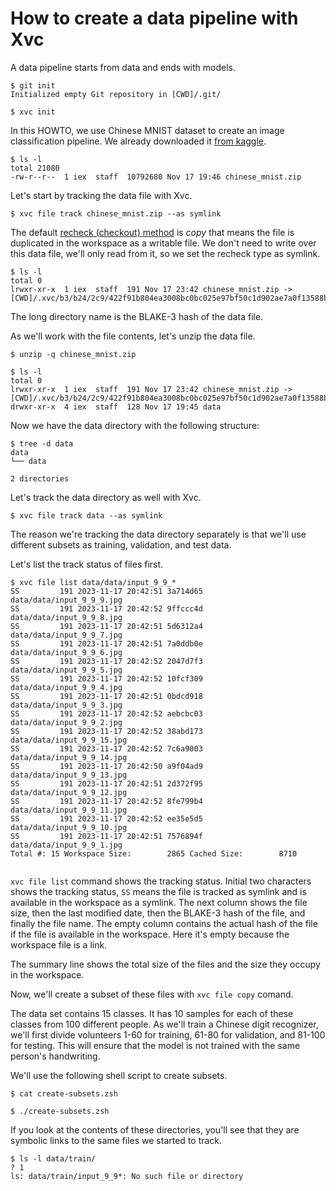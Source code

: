 # How to create a data pipeline with Xvc

A data pipeline starts from data and ends with models. 

```console
$ git init
Initialized empty Git repository in [CWD]/.git/

$ xvc init
```

In this HOWTO, we use Chinese MNIST dataset to create an image classification pipeline. We already downloaded it [from kaggle](https://www.kaggle.com/datasets/gpreda/chinese-mnist/data). 

```console
$ ls -l
total 21080
-rw-r--r--  1 iex  staff  10792680 Nov 17 19:46 chinese_mnist.zip

```
Let's start by tracking the data file with Xvc.

```console
$ xvc file track chinese_mnist.zip --as symlink

```

The default [recheck (checkout) method](/ref/xvc-file-recheck.md) is _copy_ that means the file is
duplicated in the workspace as a writable file. We don't need to write over this
data file, we'll only read from it, so we set the recheck type as symlink.

```console
$ ls -l
total 0
lrwxr-xr-x  1 iex  staff  191 Nov 17 23:42 chinese_mnist.zip -> [CWD]/.xvc/b3/b24/2c9/422f91b804ea3008bc0bc025e97bf50c1d902ae7a0f13588b84f59023d/0.zip

```

The long directory name is the BLAKE-3 hash of the data file.

As we'll work with the file contents, let's unzip the data file.

```console
$ unzip -q chinese_mnist.zip

$ ls -l
total 0
lrwxr-xr-x  1 iex  staff  191 Nov 17 23:42 chinese_mnist.zip -> [CWD]/.xvc/b3/b24/2c9/422f91b804ea3008bc0bc025e97bf50c1d902ae7a0f13588b84f59023d/0.zip
drwxr-xr-x  4 iex  staff  128 Nov 17 19:45 data

```

Now we have the data directory with the following structure:

```console
$ tree -d data
data
└── data

2 directories

```

Let's track the data directory as well with Xvc.

```console
$ xvc file track data --as symlink
```

The reason we're tracking the data directory separately is that we'll use different subsets as training, validation, and test data. 

Let's list the track status of files first. 

```console
$ xvc file list data/data/input_9_9_*
SS         191 2023-11-17 20:42:51 3a714d65          data/data/input_9_9_9.jpg
SS         191 2023-11-17 20:42:52 9ffccc4d          data/data/input_9_9_8.jpg
SS         191 2023-11-17 20:42:51 5d6312a4          data/data/input_9_9_7.jpg
SS         191 2023-11-17 20:42:51 7a0ddb0e          data/data/input_9_9_6.jpg
SS         191 2023-11-17 20:42:52 2047d7f3          data/data/input_9_9_5.jpg
SS         191 2023-11-17 20:42:52 10fcf309          data/data/input_9_9_4.jpg
SS         191 2023-11-17 20:42:51 0bdcd918          data/data/input_9_9_3.jpg
SS         191 2023-11-17 20:42:52 aebcbc03          data/data/input_9_9_2.jpg
SS         191 2023-11-17 20:42:52 38abd173          data/data/input_9_9_15.jpg
SS         191 2023-11-17 20:42:52 7c6a9003          data/data/input_9_9_14.jpg
SS         191 2023-11-17 20:42:50 a9f04ad9          data/data/input_9_9_13.jpg
SS         191 2023-11-17 20:42:51 2d372f95          data/data/input_9_9_12.jpg
SS         191 2023-11-17 20:42:52 8fe799b4          data/data/input_9_9_11.jpg
SS         191 2023-11-17 20:42:52 ee35e5d5          data/data/input_9_9_10.jpg
SS         191 2023-11-17 20:42:51 7576894f          data/data/input_9_9_1.jpg
Total #: 15 Workspace Size:        2865 Cached Size:        8710


```

`xvc file list` command shows the tracking status. Initial two characters shows
the tracking status, `SS` means the file is tracked as symlink and is available
in the workspace as a symlink. The next column shows the file size, then the
last modified date, then the BLAKE-3 hash of the file, and finally the file
name. The empty column contains the actual hash of the file if the file is
available in the workspace. Here it's empty because the workspace file is a
link. 

The summary line shows the total size of the files and the size they occupy in
the workspace.

Now, we'll create a subset of these files with `xvc file copy` comand. 

The data set contains 15 classes. It has 10 samples for each of these classes
from 100 different people. As we'll train a Chinese digit recognizer, we'll
first divide volunteers 1-60 for training, 61-80 for validation, and 81-100 for
testing. This will ensure that the model is not trained with the same person's
handwriting.


We'll use the following shell script to create subsets.

```console
$ cat create-subsets.zsh

```

```console
$ ./create-subsets.zsh
```

If you look at the contents of these directories, you'll see that they are
symbolic links to the same files we started to track. 

```console
$ ls -l data/train/
? 1
ls: data/train/input_9_9*: No such file or directory

```
